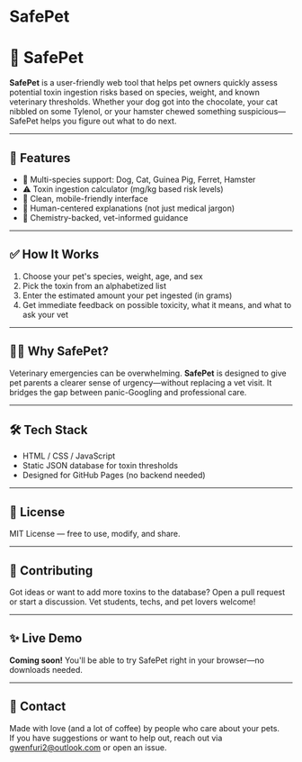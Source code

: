 # SafePet

# 🐾 SafePet

**SafePet** is a user-friendly web tool that helps pet owners quickly assess potential toxin ingestion risks based on species, weight, and known veterinary thresholds. Whether your dog got into the chocolate, your cat nibbled on some Tylenol, or your hamster chewed something suspicious—SafePet helps you figure out what to do next.

---

## 🚀 Features

- 🐶 Multi-species support: Dog, Cat, Guinea Pig, Ferret, Hamster  
- ⚠️ Toxin ingestion calculator (mg/kg based risk levels)  
- 🧼 Clean, mobile-friendly interface  
- 💬 Human-centered explanations (not just medical jargon)  
- 🔬 Chemistry-backed, vet-informed guidance  

---

## ✅ How It Works

1. Choose your pet's species, weight, age, and sex  
2. Pick the toxin from an alphabetized list  
3. Enter the estimated amount your pet ingested (in grams)  
4. Get immediate feedback on possible toxicity, what it means, and what to ask your vet  

---

## 👩‍⚕️ Why SafePet?

Veterinary emergencies can be overwhelming. **SafePet** is designed to give pet parents a clearer sense of urgency—without replacing a vet visit. It bridges the gap between panic-Googling and professional care.

---

## 🛠 Tech Stack

- HTML / CSS / JavaScript  
- Static JSON database for toxin thresholds  
- Designed for GitHub Pages (no backend needed)  

---

## 📄 License

MIT License — free to use, modify, and share.

---

## 🙌 Contributing

Got ideas or want to add more toxins to the database? Open a pull request or start a discussion. Vet students, techs, and pet lovers welcome!

---

## ✨ Live Demo

**Coming soon!** You'll be able to try SafePet right in your browser—no downloads needed.

---

## 💬 Contact

Made with love (and a lot of coffee) by people who care about your pets.  
If you have suggestions or want to help out, reach out via gwenfuri2@outlook.com or open an issue.
